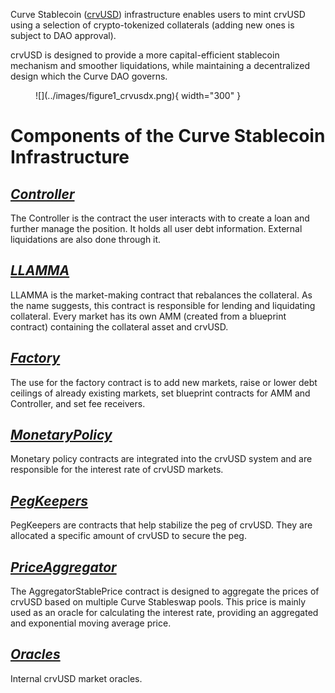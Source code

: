 Curve Stablecoin ([crvUSD](../crvUSD/crvUSD.md)) infrastructure enables users to mint crvUSD using a selection of crypto-tokenized collaterals (adding new ones is subject to DAO approval). 

crvUSD is designed to provide a more capital-efficient stablecoin mechanism and smoother liquidations, while maintaining a decentralized design which the Curve DAO governs.

<figure markdown>
  ![](../images/figure1_crvusdx.png){ width="300" }
  <figcaption></figcaption>
</figure>


# **Components of the Curve Stablecoin Infrastructure**

## *[Controller](../crvUSD/controller.md)*
The Controller is the contract the user interacts with to create a loan and further manage the position. It holds all user debt information. External liquidations are also done through it.

## *[LLAMMA](../crvUSD/amm.md)*
LLAMMA is the market-making contract that rebalances the collateral. As the name suggests, this contract is responsible for lending and liquidating collateral. Every market has its own AMM (created from a blueprint contract) containing the collateral asset and crvUSD.

## *[Factory](../crvUSD/factory.md)*
The use for the factory contract is to add new markets, raise or lower debt ceilings of already existing markets, set blueprint contracts for AMM and Controller, and set fee receivers.

## *[MonetaryPolicy](../crvUSD/monetarypolicy.md)*
Monetary policy contracts are integrated into the crvUSD system and are responsible for the interest rate of crvUSD markets.

## *[PegKeepers](../crvUSD/pegkeeper.md)*
PegKeepers are contracts that help stabilize the peg of crvUSD. They are allocated a specific amount of crvUSD to secure the peg. 

## *[PriceAggregator](../crvUSD/priceaggregator.md)*
The AggregatorStablePrice contract is designed to aggregate the prices of crvUSD based on multiple Curve Stableswap pools. This price is mainly used as an oracle for calculating the interest rate, providing an aggregated and exponential moving average price.

## *[Oracles](../crvUSD/oracle.md)*
Internal crvUSD market oracles.
